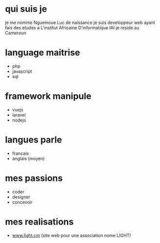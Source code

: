 # qui suis je
 je me nomme Nguemoue Luc de naissance je suis developpeur web ayant fais des etudes 
 a L'institut Africaine D'informatique IAI je reside au Cameroun
 
# language maitrise
- php
- javascript
- sql

# framework manipule
- vuejs
- laravel
- nodejs

# langues parle
- francais
- anglais (moyen)

# mes passions
 - coder
 - designer
 - concevoir

# mes realisations
 - www.light.cm (site web pour une association nome LIGHT)
 
<!---
Nguemoue/Nguemoue is a ✨ special ✨ repository because its `README.md` (this file) appears on your GitHub profile.
You can click the Preview link to take a look at your changes.
--->
